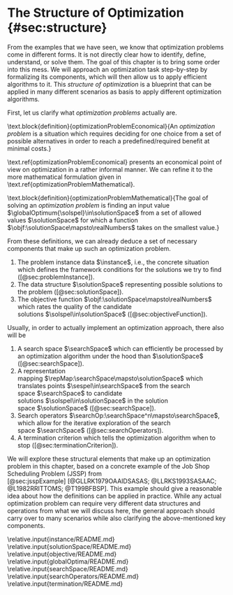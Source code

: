 # The Structure of Optimization {#sec:structure}

From the examples that we have seen, we know that optimization problems come in different forms.
It is not directly clear how to identify, define, understand, or solve them.
The goal of this chapter is to bring some order into this mess.
We will approach an optimization task step-by-step by formalizing its components, which will then allow us to apply efficient algorithms to it.
This *structure of optimization* is a blueprint that can be applied in many different scenarios as basis to apply different optimization algorithms.

First, let us clarify what *optimization problems* actually are.

\text.block{definition}{optimizationProblemEconomical}{An *optimization problem* is a situation which requires deciding for one choice from a set of possible alternatives in order to reach a predefined/required benefit at minimal costs.}

\text.ref{optimizationProblemEconomical} presents an economical point of view on optimization in a rather informal manner.
We can refine it to the more mathematical formulation given in \text.ref{optimizationProblemMathematical}.

\text.block{definition}{optimizationProblemMathematical}{The goal of solving an *optimization problem* is finding an input value $\globalOptimum{\solspel}\in\solutionSpace$ from a set of allowed values&nbsp;$\solutionSpace$ for which a function $\objf:\solutionSpace\mapsto\realNumbers$ takes on the smallest value.}

From these definitions, we can already deduce a set of necessary components that make up such an optimization problem.

1. The problem instance data&nbsp;$\instance$, i.e., the concrete situation which defines the framework conditions for the solutions we try to find ([@sec:problemInstance]).
2. The data structure&nbsp;$\solutionSpace$ representing possible solutions to the problem ([@sec:solutionSpace]).
3. The objective function&nbsp;$\objf:\solutionSpace\mapsto\realNumbers$ which rates the quality of the candidate solutions&nbsp;$\solspel\in\solutionSpace$ ([@sec:objectiveFunction]).

Usually, in order to actually implement an optimization approach, there also will be

1. A search space&nbsp;$\searchSpace$ which can efficiently be processed by an optimization algorithm under the hood than&nbsp;$\solutionSpace$ ([@sec:searchSpace]).
2. A representation mapping&nbsp;$\repMap:\searchSpace\mapsto\solutionSpace$ which translates points&nbsp;$\sespel\in\searchSpace$ from the search space&nbsp;$\searchSpace$ to candidate solutions&nbsp;$\solspel\in\solutionSpace$ in the solution space&nbsp;$\solutionSpace$ ([@sec:searchSpace]).
3. Search operators&nbsp;$\searchOp:\searchSpace^n\mapsto\searchSpace$, which allow for the iterative exploration of the search space&nbsp;$\searchSpace$ ([@sec:searchOperators]).
4. A termination criterion which tells the optimization algorithm when to stop ([@sec:terminationCriterion]).

We will explore these structural elements that make up an optimization problem in this chapter, based on a concrete example of the Job Shop Scheduling Problem (JSSP) from [@sec:jsspExample]&nbsp;[@GLLRK1979OAAIDSASAS; @LLRKS1993SASAAC; @L1982RRITTOMS; @T199BFBSP].
This example should give a reasonable idea about how the definitions can be applied in practice.
While any actual optimization problem can require very different data structures and operations from what we will discuss here, the general approach should carry over to many scenarios while also clarifying the above-mentioned key components.

\relative.input{instance/README.md}
\relative.input{solutionSpace/README.md}
\relative.input{objective/README.md}
\relative.input{globalOptima/README.md}
\relative.input{searchSpace/README.md}
\relative.input{searchOperators/README.md}
\relative.input{termination/README.md}
